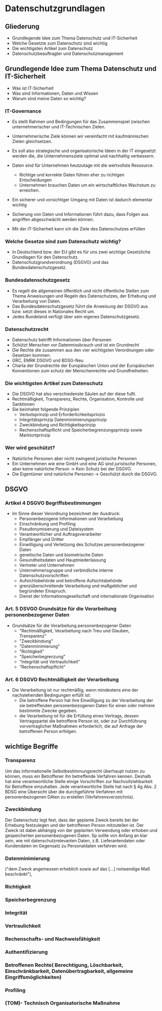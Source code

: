 # Datenschutzgrundlagen
## Gliederung
+ Grundlegende Idee zum Thema Datenschutz und IT-Sicherheit
+ Welche Gesetzte zum Datenschutz sind wichtig
+ Die wichtigsten Artikel zum Datenschutz
+ Datenschutzbeauftragter und Datenschutzmanagement

## Grundlegende Idee zum Thema Datenschutz und IT-Sicherheit
+ Was ist IT-Sicherheit
+ Was sind Informationen, Daten und Wissen
+ Warum sind meine Daten so wichtig?

### IT-Governance
+ Es stellt Rahmen und Bedingungen für das Zusammenspiel zwischen unternehmerischer und IT-Technischen Zielen.
+ Unternehmerische Ziele können wir vereinfacht mit kaufmännischen Zielen gleichsetzen.
+ Es soll also strategische und organisatorische Ideen in der IT eingesetzt werden die, die Unternehmensziele optimal und nachhaltig verbessern.

+ Daten sind für Unternehmen heutzutage mit die wertvollste Ressource.
    + Richtige und korrekte Daten führen eher zu richtigen Entscheidungen
    + Unternehmen brauchen Daten um ein wirtschaftliches Wachstum zu erreichen.
+ Ein sicherer und vorsichtiger Umgang mit Daten ist dadurch elementar wichtig
+ Sicherung von Daten und Informationen führt dazu, dass Folgen aus angriffen abgeschwächt werden können.
+ Mit der IT-Sicherheit kann ich die Ziele des Datenschutzes erfüllen
### Welche Gesetze sind zum Datenschutz wichtig?
+ In Deutschland bzw. der EU gibt es für uns zwei wichtige Gesetzliche Grundlagen für den Datenschutz.
+ Datenschutzgrundverordnung (DSGVO) und das Bundesdatenschutzgesetz.

### Bundesdatenschutzgesetz
+ Es regelt die allgemeinen öffentlich und nicht öffentliche Stellen zum Thema Anweisungen und Regeln des Datenschutzes, der Erhebung und Verarbeitung von Daten.
+ Das Bundesdatenschutzgesetz führt die Anweisung der DSGVO aus bzw. setzt dieses in Nationales Recht um.
+ Jedes Bundeland verfügt über sein eigenes Datenschutzgesetz.

### Datenschutzrecht
+ Datenschutz betrifft Informationen über Personen
+ Schützt Menschen vor Datenmissbrauch und ist ein Grundrecht
+ Die Rechte die zusammen aus den vier wichtigsten Verordnungen oder Gesetzen kommen.
+ GRC, EMRK DSGVO und BDSG-Neu
+ Charta der Grundrechte der Europäischen Union und der Europäischen Konventionen zum schutz der Menschenrechte und Grundfreiheiten.

### Die wichtigsten Artikel zum Datenschutz
+ Die DSGVO hat also verschiedenste Säulen auf der diese fußt.
+ Rechtmäßigkeit, Transparenz, Rechte, Organisation, Kontrolle und Sanktionen
+ Sie beinhaltet folgende Prinzipien
    + Verbotsprinzip und Erforderlichkeitsprinzio
    + Integritätsprinzip Datenminimierungsprinzip
    + Zweckbindung und Richtigkeitsprinzip
    + Rechenschaftspflicht und Speicherbegrenzungsprinzip sowie Marktortprinzip

### Wer wird geschützt?
+ Natürliche Personen aber nicht zwingend juristische Personen
+ Ein Unternehmen wie eine GmbH und eine AG sind juristische Personen, aber keine natürliche Person -> Kein Schutz bei der DSGVO.
+ Die Eigentümer sind natürliche Personen -> Geschützt durch die DSGVO.

## DSGVO

### Artikel 4 DSGVO Begriffsbestimmungen
+ Im Sinne dieser Verordnung bezeichnet der Ausdruck:
    + Personenbezogene Informationen und Verarbeitung
    + Einschränkung und Profiling
    + Pseudonymisierung und Dateisystem
    + Verantwortlicher und Auftragsverarbeiter
    + Empfänger und Dritter
    + Einwilligung und Verletzung des Schutzes personenbezogener Daten
    + genetische Daten und biometrische Daten
    + Gesundheitsdaten und Hauptniederlassung
    + Vertreter und Unternehmen
    + Unternehmensgruppe und verbindliche interne Datenschutzvorschriften
    + Aufsichtsbehörde und betroffene Aufsichtsbehörde
    + grenzüberschreitende Verarbeitung und maßgeblicher und begründeter Einspruch.
    + Dienst der Informationsgesellschaft und internationale Organisation

### Art. 5 DSVGO Grundsätze für die Verarbeitung personenbezogener Daten
+ Grundsätze für die Verarbeitung personenbezogener Daten
    + "Rechtmäßigkeit, Verarbeitung nach Treu und Glauben, Transparenz"
    + "Zweckbindung"
    + "Datenminimierung"
    + "Richtigkeit"
    + "Speicherbegrenzung"
    + "Integrität und Vertraulichkeit"
    + "Rechenschaftspflicht"

### Art. 6 DSGVO Rechtmäßigkeit der Verarbeitung
+ Die Verarbeitung ist nur rechtmäßig, wenn mindestens eine der nachstehenden Bedingungen erfüllt ist:
    + Die betroffene Person hat ihre Einwilligung zu der Verarbeitung der sie betreffenden personenbezogenen Daten für einen oder mehrere bestimmte Zwecke gegeben.
    + die Verarbeitung ist für die Erfüllung eines Vertrags, dessen Vertragspartei die betroffene Person ist, oder zur Durchführung vorvertraglicher Maßnahmen erforderlich, die auf Anfrage der betroffenen Person erfolgen.
    


## wichtige Begriffe
### Transparenz
Um das informationelle Selbstbestimmungsrecht überhaupt nutzen zu können, muss ein Betroffener ihn betreffende Verfahren kennen. Deshalb hat eine verantwortliche Stelle einige Vorschriften zur Nachvollziehbarkeit für Betroffene einzuhalten. Jede verantwortliche Stelle hat nach § 4g Abs. 2 BDSG eine Übersicht über die durchgeführte Verfahren mit personenbezogenen DAten zu erstellen (Verfahrensverzeichnis).

### Zweckbindung
Der Datenschutz legt fest, dass der geplante Zweck bereits bei der Erhebung festzulegen und der betroffenen Person mitzuteilen ist. Der Zweck ist dabei abhängig von der geplanten Verwendung oder erhoben und gespeicherten personenbezogenen Daten. Sp sollte von Anfang an klar sein, wie mit datenschutzrelevanten Daten, z.B. Lieferantendaten oder Kundendaten im Gegensatz zu Personaldaten verfahren wird.


### Datenminimierung
("dem Zweck angemessen erheblich sowie auf das [...] notwendige Maß beschränkt"),

### Richtigkeit

### Speicherbegrenzung

### Integrität
### Vertraulichkeit
### Rechenschafts- und Nachweisfähigkeit
### Authentifizierung
### Betroffenen Rechte( Berechtigung, Löschbarkeit, Einschränkbarkeit, Datenübertragbarkeit, allgemeine Eingriffsmöglichkeiten)
### Profiling 

### (TOM)- Technisch Organisatorische Maßnahme


